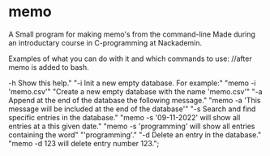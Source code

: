 # memo

A Small program for making memo's from the command-line
Made during an introductary course in C-programming at Nackademin.


Examples of what you can do with it and which commands to use:
//after memo is added to bash.

-h Show this help."
            "-i Init a new empty database. For example:"
                "memo -i 'memo.csv'"
                "Create a new empty database with the name 'memo.csv'"
            "-a Append at the end of the database the following message."
                "memo -a 'This message will be included at the end of the database'"
            "-s Search and find specific entries in the database."
                "memo -s '09-11-2022' will show all entries at a this given date."
                "memo -s 'programming' will show all entries containing the word"
                "'programming'."
            "-d Delete an entry in the database."
                "memo -d 123 will delete entry number 123.";
